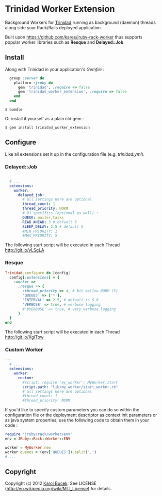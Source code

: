 # Trinidad Worker Extension

Background Workers for [Trinidad](https://github.com/trinidad/trinidad/) running
as background (daemon) threads along side your Rack/Rails deployed application.

Built upon https://github.com/kares/jruby-rack-worker thus supports popular 
worker libraries such as **Resque** and **Delayed::Job**.

## Install

Along with Trinidad in your application's *Gemfile* :

```ruby
  group :server do
    platform :jruby do
      gem 'trinidad', :require => false
      gem 'trinidad_worker_extension', :require => false
    end
  end
```

    $ bundle

Or install it yourself as a plain old gem :

    $ gem install trinidad_worker_extension


## Configure

Like all extensions set it up in the configuration file (e.g. *trinidad.yml*).

### Delayed::Job

```yaml
---
  # ...
  extensions:
    worker:
      delayed_job:
        # all settings here are optional
        thread_count: 1
        thread_priority: NORM
        # DJ specifics (optional as well) :
        QUEUE: mailer,tasks
        READ_AHEAD: 3 # default 5
        SLEEP_DELAY: 2.5 # default 5
        #MIN_PRIORITY: 1
        #MAX_PRIORITY: 5
```

The following start script will be executed in each Thread http://git.io/yLSgLA

### Resque

```ruby
Trinidad.configure do |config|
  config[:extensions] = {
    :worker =>
      :resque => {
        :thread_priority => 4, # bit bellow NORM (5)
        'QUEUES' => ['*'],
        'INTERVAL' => 2.5, # default is 5.0
        'VERBOSE' => true, # verbose logging
        #'VVERBOSE' => true, # very_verbose logging
      }
  }
end
```

The following start script will be executed in each Thread http://git.io/XglTpw

### Custom Worker

```yaml
---
  # ...
  extensions:
    worker:
      custom:
        #script: require 'my_worker'; MyWorker.start
        script.path: "lib/my_worker/start_worker.rb"
        # all settings here are optional
        #thread_count: 1
        #thread_priority: NORM
```

If you'd like to specify custom parameters you can do so within the configuration
file or the deployment descriptor as context init parameters or as java system 
properties, use the following code to obtain them in your code :

```ruby
require 'jruby/rack/worker/env'
env = JRuby::Rack::Worker::ENV

worker = MyWorker.new
worker.queues = (env['QUEUES']).split(',')
# ...
```

## Copyright

Copyright (c) 2012 [Karol Bucek](https://github.com/kares). 
See LICENSE (http://en.wikipedia.org/wiki/MIT_License) for details.
